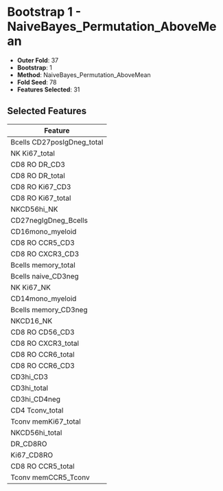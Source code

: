 # Bootstrap 1 - NaiveBayes_Permutation_AboveMean

- **Outer Fold**: 37
- **Bootstrap**: 1
- **Method**: NaiveBayes_Permutation_AboveMean
- **Fold Seed**: 78
- **Features Selected**: 31

## Selected Features

| Feature |
|---------|
| Bcells CD27posIgDneg_total |
| NK Ki67_total |
| CD8 RO DR_CD3 |
| CD8 RO DR_total |
| CD8  RO Ki67_CD3 |
| CD8 RO Ki67_total |
| NKCD56hi_NK |
| CD27negIgDneg_Bcells |
| CD16mono_myeloid |
| CD8 RO CCR5_CD3 |
| CD8 RO CXCR3_CD3 |
| Bcells memory_total |
| Bcells naive_CD3neg |
| NK Ki67_NK |
| CD14mono_myeloid |
| Bcells memory_CD3neg |
| NKCD16_NK |
| CD8 RO CD56_CD3 |
| CD8 RO CXCR3_total |
| CD8 RO CCR6_total |
| CD8 RO CCR6_CD3 |
| CD3hi_CD3 |
| CD3hi_total |
| CD3hi_CD4neg |
| CD4 Tconv_total |
| Tconv memKi67_total |
| NKCD56hi_total |
| DR_CD8RO |
| Ki67_CD8RO |
| CD8 RO CCR5_total |
| Tconv memCCR5_Tconv |
